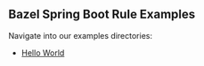 ## Bazel Spring Boot Rule Examples

Navigate into our examples directories:

- [Hello World](helloworld)
